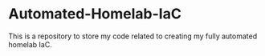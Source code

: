 # Automated-Homelab-IaC
This is a repository to store my code related to creating my fully automated homelab IaC.
